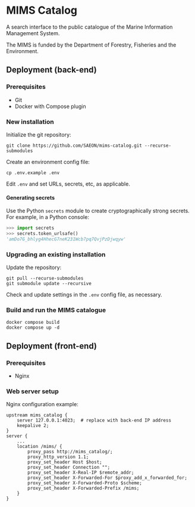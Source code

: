 # MIMS Catalog
A search interface to the public catalogue of the Marine Information Management System.

The MIMS is funded by the Department of Forestry, Fisheries and the Environment.

## Deployment (back-end)

### Prerequisites
* Git
* Docker with Compose plugin

### New installation
Initialize the git repository:
```shell
git clone https://github.com/SAEON/mims-catalog.git --recurse-submodules
```
Create an environment config file:
```shell
cp .env.example .env
```
Edit `.env` and set URLs, secrets, etc, as applicable.

#### Generating secrets
Use the Python `secrets` module to create cryptographically strong secrets.
For example, in a Python console:
```python
>>> import secrets
>>> secrets.token_urlsafe()
'amDo7G_bhlyg4HhecG7neK231Wcb7pq7QvjPzDjwqyw'
```

### Upgrading an existing installation
Update the repository:
```shell
git pull --recurse-submodules
git submodule update --recursive
```
Check and update settings in the `.env` config file, as necessary.

### Build and run the MIMS catalogue
```shell
docker compose build
docker compose up -d
```

## Deployment (front-end)

### Prerequisites
* Nginx

### Web server setup
Nginx configuration example:
```nginx
upstream mims_catalog {
    server 127.0.0.1:4023;  # replace with back-end IP address
    keepalive 2;
}
server {
    ...
    location /mims/ {
        proxy_pass http://mims_catalog/;
        proxy_http_version 1.1;
        proxy_set_header Host $host;
        proxy_set_header Connection "";
        proxy_set_header X-Real-IP $remote_addr;
        proxy_set_header X-Forwarded-For $proxy_add_x_forwarded_for;
        proxy_set_header X-Forwarded-Proto $scheme;
        proxy_set_header X-Forwarded-Prefix /mims;
    }
}
```
